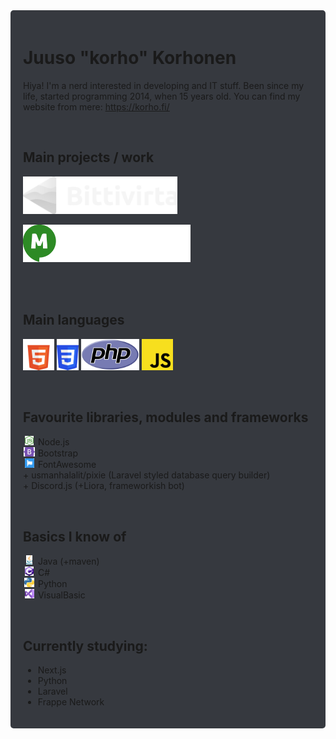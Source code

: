 <div style="background:#36393f;padding:20px;border-radius:5px">

# Juuso "korho" Korhonen
Hiya! I'm a nerd interested in developing and IT stuff. Been since my life, started programming 2014, when 15 years old. You can find my website from mere: https://korho.fi/

<br>

## Main projects / work
[<img src="assets/bittivirta.svg" height=60>](https://bittivirta.fi/)

[<img src="assets/minespeak.png" height=60>](https://minespeak.fi/)

<br>
<br>

## Main languages
<img src="assets/html.svg" height=50> <img src="assets/css.svg" height=50> <img src="assets/php.svg" height=50> <img src="assets/javascript.svg" height=50>
 
<br>

## Favourite libraries, modules and frameworks
<ul style="list-style-type:none;padding:0">
    <li><img src="assets/node.svg" height=15 style="min-width:20px;object-fit:scale-down;"> Node.js</li>
    <li><img src="assets/bootstrap.svg" height=15 style="min-width:20px;object-fit:scale-down;"> Bootstrap</li>
    <li><img src="assets/fontawesome.svg" height=15 style="min-width:20px;object-fit:scale-down;"> FontAwesome</li>
    <li>+ usmanhalalit/pixie (Laravel styled database query builder)</li>
    <li>+ Discord.js (+Liora, frameworkish bot)</li>
</ul>

<br>

## Basics I know of
<ul style="list-style-type:none;padding:0">
    <li><img src="assets/java.svg" height=15 style="min-width:20px;object-fit:scale-down;"> Java (+maven)</li>
    <li><img src="assets/csharp.svg" height=15 style="min-width:20px;object-fit:scale-down;"> C#</li>
    <li><img src="assets/python.svg" height=15 style="min-width:20px;object-fit:scale-down;"> Python</li>
    <li><img src="assets/vs.svg" height=15 style="min-width:20px;object-fit:scale-down;"> VisualBasic</li>
</ul>

<br>

## Currently studying:
- Next.js
- Python
- Laravel
- Frappe Network
</div>